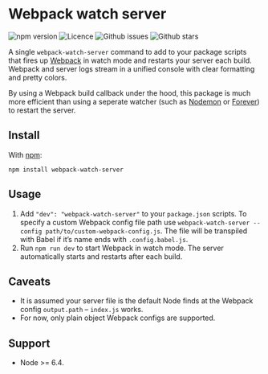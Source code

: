 # Webpack watch server

![npm version](https://img.shields.io/npm/v/webpack-watch-server.svg?style=flat-square)
![Licence](https://img.shields.io/npm/l/webpack-watch-server.svg?style=flat-square)
![Github issues](https://img.shields.io/github/issues/jaydenseric/webpack-watch-server.svg?style=flat-square)
![Github stars](https://img.shields.io/github/stars/jaydenseric/webpack-watch-server.svg?style=flat-square)

A single `webpack-watch-server` command to add to your package scripts that fires up [Webpack](https://webpack.js.org) in watch mode and restarts your server each build. Webpack and server logs stream in a unified console with clear formatting and pretty colors.

By using a Webpack build callback under the hood, this package is much more efficient than using a seperate watcher (such as [Nodemon](https://nodemon.io) or [Forever](https://github.com/foreverjs/forever)) to restart the server.

## Install

With [npm](https://www.npmjs.com):

```
npm install webpack-watch-server
```

## Usage

1. Add `"dev": "webpack-watch-server"` to your `package.json` scripts. To specify a custom Webpack config file path use `webpack-watch-server --config path/to/custom-webpack-config.js`. The file will be transpiled with Babel if it’s name ends with `.config.babel.js`.
2. Run `npm run dev` to start Webpack in watch mode. The server automatically starts and restarts after each build.

## Caveats

- It is assumed your server file is the default Node finds at the Webpack config `output.path` – `index.js` works.
- For now, only plain object Webpack configs are supported.

## Support

- Node >= 6.4.
